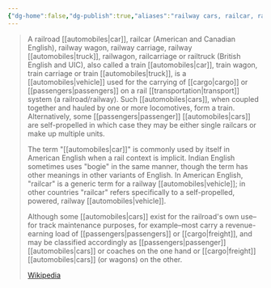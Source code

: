 ```yaml
---
{"dg-home":false,"dg-publish":true,"aliases":"railway cars, railcar, rail car, box car, frieght car, gondola, gondola car, gondola cars, boxcar, boxcars, box cars, frieght cars, railway wagon, railcars, rail cars, railway wagons, rail carriage, rail carriages, railway carriage, railway carriages, railtruck, railtrucks, rail truck, rail trucks, railwagon, railwagons, railcarriage, railcarriages, train car, train cars, train truck, train trucks, train wagon, train wagons, train carriage, train carriages, freight railway car, frieght railway cars, freight railwaycar, frieght railwaycars, flat car, flat cars, flatcar, flatcars, rolling stock, rollingstock, truck trailer, truck trailers, trucktrailer, trucktrailers, coupler, couplers","locations":null,"tag":null,"date":null,"title":"railway car","permalink":"/railway-car/","dgHomeLink":true,"dgPassFrontmatter":true}
---
```


> A railroad [[automobiles|car]], railcar (American and Canadian English), railway wagon, railway carriage, railway [[automobiles|truck]], railwagon, railcarriage or railtruck (British English and UIC), also called a train [[automobiles|car]], train wagon, train carriage or train [[automobiles|truck]], is a [[automobiles|vehicle]] used for the carrying of [[cargo|cargo]] or [[passengers|passengers]] on a rail [[transportation|transport]] system (a railroad/railway). Such [[automobiles|cars]], when coupled together and hauled by one or more locomotives, form a train. Alternatively, some [[passengers|passenger]] [[automobiles|cars]] are self-propelled in which case they may be either single railcars or make up multiple units.
>
> The term "[[automobiles|car]]" is commonly used by itself in American English when a rail context is implicit. Indian English sometimes uses "bogie" in the same manner, though the term has other meanings in other variants of English. In American English, "railcar" is a generic term for a railway [[automobiles|vehicle]]; in other countries "railcar" refers specifically to a self-propelled, powered, railway [[automobiles|vehicle]].
>
> Although some [[automobiles|cars]] exist for the railroad's own use–for track maintenance purposes, for example–most carry a revenue-earning load of [[passengers|passengers]] or [[cargo|freight]], and may be classified accordingly as [[passengers|passenger]] [[automobiles|cars]] or coaches on the one hand or [[cargo|freight]] [[automobiles|cars]] (or wagons) on the other.
>
> [Wikipedia](https://en.wikipedia.org/wiki/Railroad%20car)
